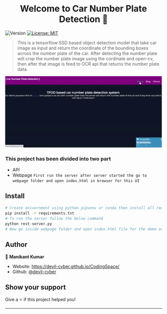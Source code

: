 <h1 align="center">Welcome to Car Number Plate Detection 👋</h1>
<p>
  <img alt="Version" src="https://img.shields.io/badge/version-1.0.0-blue.svg?cacheSeconds=2592000" />
  <a href="#" target="_blank">
    <img alt="License: MIT" src="https://img.shields.io/badge/License-MIT-yellow.svg" />
  </a>
</p>

> This is a tensorflow SSD based object detection model that take car image as input and return the coordinate of the bounding boxes across the number plate of the car. After detecting the number plate will crop the number plate image using the cordinate and open-cv, then after that image is feed to OCR api that returns the number plate data.


![DEMO](https://github.com/devil-cyber/Car-Number-Plate/blob/master/images/ezgif-3-34b8c823a58d.gif)

### This project has been divided into two part
- API
- Webpage
`First run the server after server started the go to webpage folder and open index.html in browser for this UI`
## Install

```sh
# Create enivornment using python pipvenv or conda then install all required file
pip install -r requirements.txt
# To run the server follow the below command
python rest-server.py
# Now go inside webpage folder and open index.html file for the demo or you can used postman
```

## Author

👤 **Manikant Kumar**

* Website: https://devil-cyber.github.io/CodingSpace/
* Github: [@devil-cyber](https://github.com/devil-cyber)

## Show your support

Give a ⭐️ if this project helped you!

***
 
